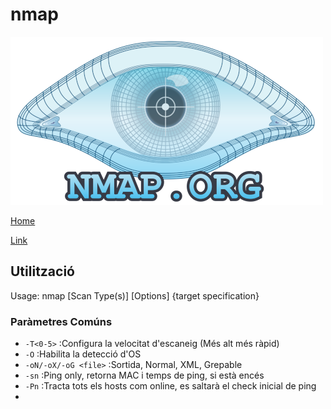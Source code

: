 # nmap

![](img/nmapLogo.png)

[Home](../../../readme.md)

[Link](https://nmap.org/)

## Utilització

<p>Usage: nmap [Scan Type(s)] [Options] {target specification}</p>

### Paràmetres Comúns
 - `-T<0-5>` :Configura la velocitat d'escaneig (Més alt més ràpid)
 - `-O` :Habilita la detecció d'OS
 - `-oN/-oX/-oG <file>` :Sortida, Normal, XML, Grepable
 - `-sn` :Ping only, retorna MAC i temps de ping, si està encés
 - `-Pn` :Tracta tots els hosts com online, es saltarà el check inicial de ping
 - 